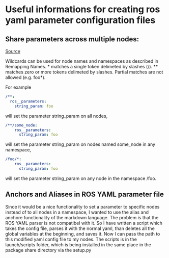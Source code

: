 

# Useful informations for creating ros yaml parameter configuration files


## Share parameters across multiple nodes:

[Source](https://design.ros2.org/articles/ros_command_line_arguments.html)

Wildcards can be used for node names and namespaces as described in Remapping Names. * matches a single token delimeted by slashes (/). ** matches zero or more tokens delimeted by slashes. Partial matches are not allowed (e.g. foo*).

For example

```YAML
/**:
  ros__parameters:
    string_param: foo
```
will set the parameter string_param on all nodes,
```YAML
/**/some_node:
    ros__parameters:
      string_param: foo
```
will set the parameter string_param on nodes named some_node in any namespace,
```YAML
/foo/*:
    ros__parameters:
      string_param: foo
```
will set the parameter string_param on any node in the namespace /foo.

## Anchors and Aliases in ROS YAML parameter file

Since it would be a nice functionality to set a parameter to specific nodes instead of to all nodes in a namespace, I wanted to use the alias and anchore functionality of the markdown language. The problem is that the ROS YAML parser is not compatibel with it. So I have written a script which takes the config file, parses it with the normal yaml, than deletes all the global variables at the beginning, and saves it. Now I can pass the path to this modified yaml config file to my nodes.
The scripts is in the launch/scripts folder, which is being installed in the same place in the package share directory via the setup.py 